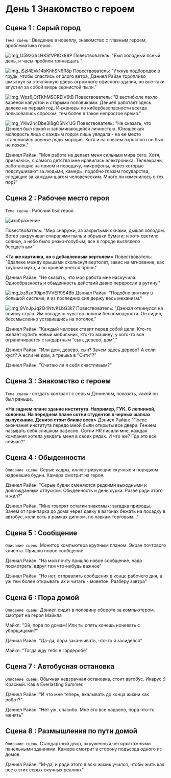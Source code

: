 # День 1 Знакомство с героем
## Сцена 1 : Серый город

`Тема сцены` : Введение в новеллу, знакомство с главным героем, проблематика героя.

![img_U59zGIrLHKSfVPIOx88P](https://github.com/Yarik7Fedorov/NovellaUrfu/assets/92790655/80e9f111-fbe5-419d-8679-93e755f9fa11)
Повествователь: "Был холодный ясный день, и часы пробили тринадцать."

![img_jSzl4Evk14bKhhSN6R8p](https://github.com/Yarik7Fedorov/NovellaUrfu/assets/92790655/8de7a3d4-be67-4f6f-917d-e66f5ec81e7e)
Повествователь: "Уткнув подбородок в грудь, чтобы спастись от злого ветра, Дэниел Райан торопливо шмыгнул за стеклянную дверь огромного офисного здания, но все-таки впустил за собой вихрь зернистой пыли."

![img_Wpz6jCtTKhMSCREIV6tB](https://github.com/Yarik7Fedorov/NovellaUrfu/assets/92790655/15a35a6a-7ca5-47e4-b328-1c7ed26a31a2)
Повествователь: "В вестибюле пахло вареной капустой и старыми половиками. Дэниел работает здесь далеко не первый год. Инженеры по кибербезопасности всегда пользовались спросом, тем более в такое непростое время."

![img_YKw2h4Dbe3I8gOSNx1JG](https://github.com/Yarik7Fedorov/NovellaUrfu/assets/92790655/4b798611-61f9-470d-9923-535aadc2d736)
Повествователь: "Не сказать, что Дэниел был яркой и запоминающейся личностью. Юношеская молодость лица с каждым годом лишь увядала - на ее место становились ровные ряды морщин. Хотя и на совсем взрослого он был не похож."

Дэниел Райан: "Моя работа не делает меня сильным мира сего. Хотя, признаюсь, с самого детства мне нравилась электроника. Телеэкраны, работающие на прием и передачу, микрофоны, через которые подслушивают за людьми, камеры, подобно глазам государства, следящие за каждым шагом человеческим. Много ли изменилось с тех пор?"

## Сцена 2 : Рабочее место героя
`Тема сцены` : Рабочий быт героя.

![изображение](https://github.com/Yarik7Fedorov/NovellaUrfu/assets/92790655/466cd810-5da9-4399-9f78-0139df317b65)

Повествователь: "Мир снаружи, за закрытыми окнами, дышал холодом. Ветер закручивал спиралями пыль и обрывки бумаги; и хотя светило солнце, а небо было резко-голубым, все в городе выглядело бесцветным"

**<Та же картинка, но с добавленным вертолем>**
Повествователь: "Вдалеке между крышами скользнул вертолет, завис на мгновение, как трупная муха, и по кривой унесся прочь"

Дэниал Райан: "Не сказать, что моя работа мне наскучила. Однообразность и обыденность действий давно переросли в рутину."

![img_bz8zd99jpn3VVER9S4Bb](https://github.com/Yarik7Fedorov/NovellaUrfu/assets/92790655/ad4bfe15-5763-4575-a681-bf69dc3e8392)
Дэниал Райан: "Подобно винтику в большой системе, я из последних сил держу весь механизм."

![img_8VnJpJq2Q4NtvKLbG3k7](https://github.com/Yarik7Fedorov/NovellaUrfu/assets/92790655/e1e162ef-b5f1-48d5-9d73-0b92b3ed94dd)
Повествователь: "Дэниэл откинулся на спинку стула. Им овладело чувство полной беспомощности. Он сидел, бессмысленно уставившись на потолок."

Дэниел Райан: "Каждый человек ставит перед собой цели. Кто-то желает купить новый мобильник, кто-то машину, у кого-то все ограничивается стандартным "сын, дерево, дом"."

Дэниел Райан: "Или дом, дерево, сын? Зачем здесь дерево? А если куст? А если не дом, а трешка в "Сити"?"

Дэниел Райан: "Считаю ли я себя счастливым?"

## Сцена 3 : Знакомство с героем 
`Тема сцены` : создать контраст с серым Дэниелом, показать, какой он был раньше.

**<На заднем плане здание института. Например, ГУК. С лепниной, колонны. На переднем плане сотни студентов в черных шапках выпускника. Дениэл стоит ближе всех>**
Дэниел Райан: "После окончания института передо мной были открыты все двери. Гением называть себя слишком пафосно. Сотни HR писали мне, каждая компания хотела увидеть меня в своих рядах. И что же? Где это все сейчас?"

## Сцена 4 : Обыденности

`Описание сцены`: Серые кадры, иллюстрирующие скучные и порядком надоевшие будни. Камера смотрит на героя.

Дэниел Райан: "Серые будни сменяются редкими выходными и долгожданным отпуском. Обыденность и день сурка. Разве ради этого я жил?"

Дэниел Райан: "Мне говорят остатки знакомых: загадка природы. Зачем от гринпарка до дома через давку в вагонах бежать на посадку в автобус, коли есть в рамках диплом, по лавкам торговым..."

## Сцена 5 : Сообщение

`Описание сцены`: Монитор компьютера крупным планом. Экран почтового клиента. Пришло новое сообщение

Дэниал Райан: "На мой почту пришло новое сообщение, надо посмотреть, вдруг там что-нибудь важное"

Дэниал Райан: "Но нет, отправлять сообщения в конце рабочего дня, а уж тем более открывать их и читать - моветон. Разберу завтра"

## Сцена 6 : Пора домой

`Описание сцены`: Дэниел сидит в половину оборота за компьютером, смотрит на героя Майкла

Майкл: "Эй, пора по домам! Или ты опять хочешь ночевать с уборщицами?"

Дэниал Райан: "Да-да, пора заканчивать, что-то я засиделся"

Майкл: "Тогда жду тебя в гардеробе"

## Сцена 7 : Автобусная остановка

`Описание сцены`: Обычная невзрачная остановка, стоит автобус. Икарус :) Красный. Как в Everlasting Summer.

Дэниел Райан: "И что мне теперь, вкалывать до конца жизни как робот?"

Дэниел Райан: "Нет уж, спасибо. Мне это все надоело, пора что-то менять"

## Сцена 8 : Размышления по пути домой

`Описание сцены`: Стандартный двор, окруженный четырхэтажными панельными зданиями. Камера смотрит в сторону подъезда одного из домов

Дэниел Райан: "М-да, и ради этого я всю жизнь учился, чтобы жить как все в этих серых скучных реалиях"
